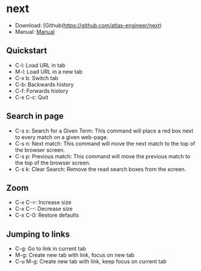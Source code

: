 # next

* Download: [Github(https://github.com/atlas-engineer/next)
* Manual: [Manual](https://github.com/atlas-engineer/next/blob/master/documents/MANUAL.org)

## Quickstart

* C-l: Load URL in tab
* M-l: Load URL in a new tab
* C-x b: Switch tab
* C-b: Backwards history
* C-f: Forwards history
* C-x C-c: Quit


## Search in page

* C-s s: Search for a Given Term: This command will place a red box next to every match on a given web-page.
* C-s n: Next match: This command will move the next match to the top of the browser screen.
* C-s p: Previous match: This command will move the previous match to the top of the browser screen.
* C-s k: Clear Search: Remove the read search boxes from the screen.

## Zoom

* C-x C-=: Increase size
* C-x C--: Decrease size
* C-x C-0: Restore defaults


## Jumping to links

* C-g: Go to link in current tab
* M-g: Create new tab with link, focus on new tab
* C-u M-g: Create new tab with link, keep focus on current tab
